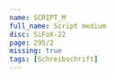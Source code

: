 ```yaml
---
name: SCRIPT_M
full_name: Script medium
disc: SiFoX-22
page: 295/2
missing: true
tags: [Schreibschrift]
---
```

